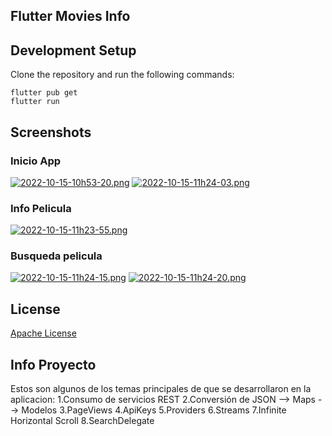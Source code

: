 ## Flutter Movies Info



## Development Setup
Clone the repository and run the following commands:
```
flutter pub get
flutter run
```

## Screenshots

### Inicio App
[![2022-10-15-10h53-20.png](https://i.postimg.cc/76tknbmq/2022-10-15-10h53-20.png)](https://postimg.cc/vgnkQYJK)
[![2022-10-15-11h24-03.png](https://i.postimg.cc/D05BXbgc/2022-10-15-11h24-03.png)](https://postimg.cc/ZvB8knX9)

### Info Pelicula
[![2022-10-15-11h23-55.png](https://i.postimg.cc/xC1xLTN4/2022-10-15-11h23-55.png)](https://postimg.cc/JyS5L8qN)

### Busqueda pelicula
[![2022-10-15-11h24-15.png](https://i.postimg.cc/9MDkvQXq/2022-10-15-11h24-15.png)](https://postimg.cc/BLGNFsKq)
[![2022-10-15-11h24-20.png](https://i.postimg.cc/RFtR76VG/2022-10-15-11h24-20.png)](https://postimg.cc/sQV7y2WZ)


## License
[Apache License](LICENSE)

## Info Proyecto

<p>
Estos son algunos de los temas principales de que se desarrollaron en la aplicacion:
1.Consumo de servicios REST
2.Conversión de JSON --> Maps --> Modelos
3.PageViews
4.ApiKeys
5.Providers
6.Streams
7.Infinite Horizontal Scroll
8.SearchDelegate
</p>




